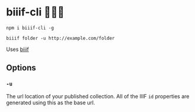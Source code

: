 # biiif-cli 👷✨📃

```
npm i biiif-cli -g
```

```
biiif folder -u http://example.com/folder
```

Uses [biiif](https://github.com/edsilv/biiif)

## Options

### `-u`

The url location of your published collection. All of the IIIF `id` properties are generated using this as the base url.

<!--
### `-s`

Scaffolds the following files (if they don't already exist):
- `.gitignore` - ignores the `node_modules` folder
- `.nojekyll` - disables jekyll to allow folder names starting with an underscore to be served on github pages
- `_headers` - adds an `Access-Control-Allow-Origin: *` header for netlify.com
- `index.html` - includes a file explorer to navigate and share the contents of your IIIF collection
- `README.md` - includes a link to index.html

It also creates the folder specified in the `folder` argument. 
-->
